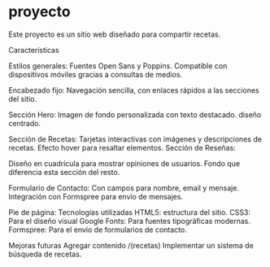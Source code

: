 # proyecto
Este proyecto es un sitio web diseñado para compartir recetas.

Características

Estilos generales:
Fuentes Open Sans y Poppins.
Compatible con dispositivos móviles gracias a consultas de medios.

Encabezado fijo:
Navegación sencilla, con enlaces rápidos a las secciones del sitio.

Sección Hero:
Imagen de fondo personalizada con texto destacado.
diseño centrado.

Sección de Recetas:
Tarjetas interactivas con imágenes y descripciones de recetas.
Efecto hover para resaltar elementos.
Sección de Reseñas:

Diseño en cuadrícula para mostrar opiniones de usuarios.
Fondo que diferencia esta sección del resto.

Formulario de Contacto:
Con campos para nombre, email y mensaje.
Integración con Formspree para envío de mensajes.

Pie de página:
Tecnologías utilizadas
HTML5: estructura del sitio.
CSS3: Para el diseño visual 
Google Fonts: Para fuentes tipográficas modernas.
Formspree: Para el envío de formularios de contacto.

Mejoras futuras
Agregar contenido /(recetas) 
Implementar un sistema de búsqueda de recetas.


